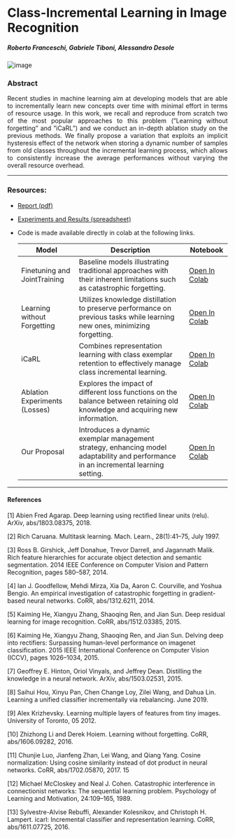 # Class-Incremental Learning in Image Recognition

##### Roberto Franceschi, Gabriele Tiboni, Alessandro Desole

![image](https://user-images.githubusercontent.com/57017982/205986525-de2f7f40-7313-4366-b355-731970cfd23c.png)

### Abstract

<p align="justify">
Recent studies in machine learning aim at developing models that are able to incrementally learn new concepts over time with minimal effort in terms of resource usage. In this work, we recall and reproduce from scratch two of the most popular approaches to this problem (”Learning without forgetting” and ”iCaRL”) and we conduct an in-depth ablation study on the previous methods. We finally propose a variation that exploits an implicit hysteresis effect of the network when storing a dynamic number of samples from old classes throughout the incremental learning process, which allows to consistently increase the average performances without varying the overall resource overhead.
</p>

---

### Resources:

- [Report (pdf)](./Final%20Report.pdf)
- [Experiments and Results (spreadsheet)](https://docs.google.com/spreadsheets/d/1lxrz5nrHcYjzODCsvCoGal30N-beyxo3r65X9YPig6E/edit?usp=sharing)
- Code is made available directly in colab at the following links.
  
  | Model | Description | Notebook |
  | --- | --- | --- |
  | Finetuning and JointTraining | Baseline models illustrating traditional approaches with their inherent limitations such as catastrophic forgetting. | [Open In Colab](https://drive.google.com/file/d/1cDOSFWes1lKWipprQMQn2ww-emaUAZ_m/view?usp=share_link) |
  | Learning without Forgetting | Utilizes knowledge distillation to preserve performance on previous tasks while learning new ones, minimizing forgetting. | [Open In Colab](https://drive.google.com/file/d/1wjK0EK4828dyICHwVtZ6Ob-0eML9qNa1/view?usp=share_link) |
  | iCaRL | Combines representation learning with class exemplar retention to effectively manage class incremental learning. | [Open In Colab](https://drive.google.com/file/d/1HmShDAiKIU0wroo7NyAWfkGqK5ck36qh/view?usp=share_link) |
  | Ablation Experiments (Losses) | Explores the impact of different loss functions on the balance between retaining old knowledge and acquiring new information. | [Open In Colab](https://drive.google.com/file/d/1Kdl6HPOZAZrBTim1ETwIHrxR3-f_VLjx/view?usp=share_link) |
  | Our Proposal | Introduces a dynamic exemplar management strategy, enhancing model adaptability and performance in an incremental learning setting. | [Open In Colab](https://drive.google.com/file/d/1N1mO7_LSirTDdhzB3Xpme6_6MK95gO9A/view?usp=share_link) |

---

#### References

[1] Abien Fred Agarap. Deep learning using rectified linear units (relu). ArXiv, abs/1803.08375, 2018.

[2] Rich Caruana. Multitask learning. Mach. Learn., 28(1):41–75, July 1997.

[3] Ross B. Girshick, Jeff Donahue, Trevor Darrell, and Jagannath Malik. Rich feature hierarchies for accurate object detection and semantic segmentation. 2014 IEEE Conference on Computer Vision and Pattern Recognition, pages 580–587, 2014.

[4] Ian J. Goodfellow, Mehdi Mirza, Xia Da, Aaron C. Courville, and Yoshua Bengio. An empirical investigation of catastrophic forgetting in gradient-based neural networks. CoRR, abs/1312.6211, 2014.

[5] Kaiming He, Xiangyu Zhang, Shaoqing Ren, and Jian Sun. Deep residual learning for image recognition. CoRR, abs/1512.03385, 2015.

[6] Kaiming He, Xiangyu Zhang, Shaoqing Ren, and Jian Sun. Delving deep into rectifiers: Surpassing human-level performance on imagenet classification. 2015 IEEE International Conference on Computer Vision (ICCV), pages 1026–1034, 2015.

[7] Geoffrey E. Hinton, Oriol Vinyals, and Jeffrey Dean. Distilling the knowledge in a neural network. ArXiv, abs/1503.02531, 2015.

[8] Saihui Hou, Xinyu Pan, Chen Change Loy, Zilei Wang, and Dahua Lin. Learning a unified classifier incrementally via rebalancing. June 2019.

[9] Alex Krizhevsky. Learning multiple layers of features from tiny images. University of Toronto, 05 2012.

[10] Zhizhong Li and Derek Hoiem. Learning without forgetting. CoRR, abs/1606.09282, 2016.

[11] Chunjie Luo, Jianfeng Zhan, Lei Wang, and Qiang Yang. Cosine normalization: Using cosine similarity instead of dot product in neural networks. CoRR, abs/1702.05870, 2017. 15

[12] Michael McCloskey and Neal J. Cohen. Catastrophic interference in connectionist networks: The sequential learning problem. Psychology of Learning and Motivation, 24:109–165, 1989.

[13] Sylvestre-Alvise Rebuffi, Alexander Kolesnikov, and Christoph H. Lampert. icarl: Incremental classifier and representation learning. CoRR, abs/1611.07725, 2016.
